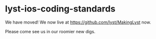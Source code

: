 # lyst-ios-coding-standards 

We have moved! We now live at https://github.com/lyst/MakingLyst now.

Please come see us in our roomier new digs.

